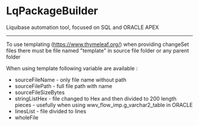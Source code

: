 # LqPackageBuilder
Liquibase automation tool, focused on SQL and ORACLE APEX


---
To use templating (https://www.thymeleaf.org/) when providing changeSet files there must be file named "template" in source file folder or any parent folder

When using template following variable are available :
 - sourceFileName - only file name without path
 - sourceFilePath - full file path with name
 - sourceFileSizeBytes
 - stringListHex - file changed to Hex and then divided to 200 length pieces - usefully when using wwv_flow_imp.g_varchar2_table in ORACLE  
 - linesList - file divided to lines 
 - wholeFile